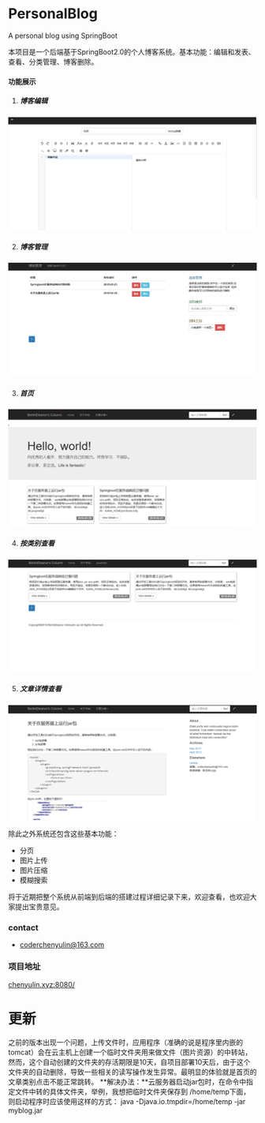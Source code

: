 # PersonalBlog
A personal blog using SpringBoot

本项目是一个后端基于SpringBoot2.0的个人博客系统。基本功能：编辑和发表、查看、分类管理、博客删除。

#### 功能展示
1. ##### 博客编辑
![编辑博客页面](./assets/img/编辑博客.png)

2. ##### 博客管理
![博客管理页面](./assets/img/博客管理.png)

3. ##### 首页
![首页页面](./assets/img/博客首页.png)

4. ##### 按类别查看
![按类别查看](./assets/img/博客按类别显示.png)

5. ##### 文章详情查看
![文章详情](./assets/img/文章详情.png)

除此之外系统还包含这些基本功能：
- 分页
- 图片上传
- 图片压缩
- 模糊搜索

将于近期把整个系统从前端到后端的搭建过程详细记录下来，欢迎查看，也欢迎大家提出宝贵意见。
### contact
- coderchenyulin@163.com
### 项目地址
[chenyulin.xyz:8080/](http://chenyulin.xyz:8080/ "陈玉林专利")

# 更新
之前的版本出现一个问题，上传文件时，应用程序（准确的说是程序里内嵌的tomcat）会在云主机上创建一个临时文件夹用来做文件（图片资源）的中转站，然而，这个自动创建的文件夹的存活期限是10天，自项目部署10天后，由于这个文件夹的自动删除，导致一些相关的读写操作发生异常。最明显的体验就是首页的文章类别点击不能正常跳转。
**解决办法：**云服务器启动jar包时，在命令中指定文件中转的具体文件夹，举例，我想把临时文件夹保存到 /home/temp下面，则启动程序时应该使用这样的方式：
java -Djava.io.tmpdir=/home/temp -jar myblog.jar
